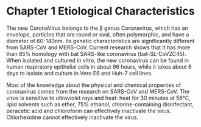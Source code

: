 # Chapter 1 Etiological Characteristics

The new CoronaVirus belongs to the β genus Coronavirus, which has an envelope, particles that are round or oval, often polymorphic, and have a diameter of 60-140nm. Its genetic characteristics are significantly different from SARS-CoV and MERS-CoV. Current research shows that it has more than 85% homology with bat SARS-like coronavirus (bat-SL-CoVZC45). When isolated and cultured in vitro, the new coronavirus can be found in human respiratory epithelial cells in about 96 hours, while it takes about 6 days to isolate and culture in Vero E6 and Huh-7 cell lines.

Most of the knowledge about the physical and chemical properties of coronavirus comes from the research on SARS-CoV and MERS-CoV. The virus is sensitive to ultraviolet rays and heat: heat for 30 minutes at 56°C, lipid solvents such as ether, 75% ethanol, chlorine-containing disinfectant, peracetic acid and chloroform can effectively inactivate the virus. Chlorhexidine cannot effectively inactivate the virus.
